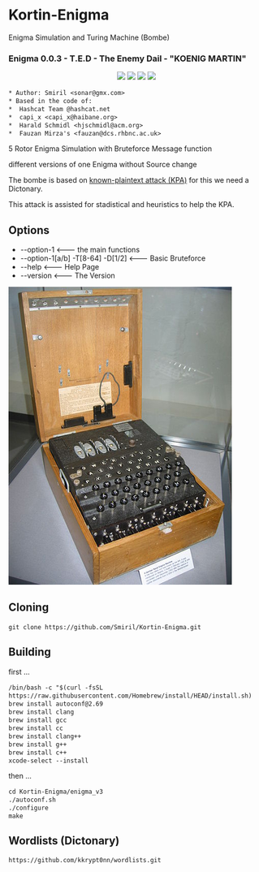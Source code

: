 # Kortin-Enigma
 Enigma Simulation and Turing Machine (Bombe)
### Enigma 0.0.3 - T.E.D - The Enemy Dail - "KOENIG MARTIN"

<p align="center">
  <a href="//github.com/Smiril/Kortin-Enigma"><img src="https://img.shields.io/github/repo-size/Smiril/Kortin-Enigma"></a>
  <a href="//github.com/Smiril/Kortin-Enigma/commits"><img src="https://img.shields.io/github/last-commit/Smiril/Kortin-Enigma"></a>
  <a href="//github.com/Smiril/Kortin-Enigma/contributors"><img src="https://img.shields.io/github/contributors/Smiril/Kortin-Enigma"></a>
  <a href="https://github.com/Smiril/Kortin-Enigma/actions/workflows/build.yml"><img src="https://github.com/Smiril/Kortin-Enigma/actions/workflows/build.yml/badge.svg"></a>
</p>

```
* Author: Smiril <sonar@gmx.com>
* Based in the code of:
*  Hashcat Team @hashcat.net
*  capi_x <capi_x@haibane.org>
*  Harald Schmidl <hjschmidl@acm.org>
*  Fauzan Mirza's <fauzan@dcs.rhbnc.ac.uk>

```

 5 Rotor Enigma Simulation with Bruteforce Message function

 different versions of one Enigma without Source change

The bombe is based on [known-plaintext attack (KPA)](http://en.wikipedia.org/wiki/Known-plaintext_attack) for this we need a Dictonary.

This attack is assisted for stadistical and heuristics to help the KPA.

## Options

* --option-1                 <--- the main functions
* --option-1[a/b] -T[8-64] -D[1/2]    <--- Basic Bruteforce
* --help                         <--- Help Page
* --version                      <--- The Version

![alt text](images/enigma.jpeg "Enigma")


## Cloning

```
git clone https://github.com/Smiril/Kortin-Enigma.git
```

## Building
first ...
```
/bin/bash -c "$(curl -fsSL https://raw.githubusercontent.com/Homebrew/install/HEAD/install.sh)
brew install autoconf@2.69
brew install clang
brew install gcc
brew install cc
brew install clang++
brew install g++
brew install c++
xcode-select --install

```
then ...
```
cd Kortin-Enigma/enigma_v3
./autoconf.sh
./configure
make
```
## Wordlists (Dictonary)

```
https://github.com/kkrypt0nn/wordlists.git

```
